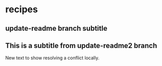 # recipes

## update-readme branch subtitle

## This is a subtitle from update-readme2 branch

New text to show resolving a conflict locally.
